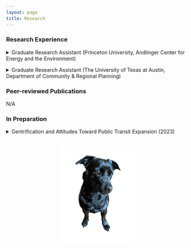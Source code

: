 ```yaml
---
layout: page
title: Research
---
```


<div class="text-left">
  <h3>Research Experience</h3>
  <p> 
<details>
  <summary>
    Graduate Research Assistant (Princeton University, Andlinger Center for Energy and the Environment)
  </summary>
  <p>
    <ul>
  <li>NSF-funded DRMS project ”Collaborative Research: Responses to complex disruptive events: Cognition in a
socio-political context” (2049796), Project Award Total: $503,918.00</li>
  <li>Examined political participation in coastal communities negatively affected by climate change and social inequality</li>
  <li>Conducted fieldwork with the research team to conduct additional interviews and focus groups with policymakers,
leaders, and residents related to issues raised during the public comment periods</li>
  <li>Created an original data set on local political participation in selected counties</li>
  <li>Adapted the Comparative Agendas Project codebook to the local level on climate and social issues</li>
</ul>
  </p>
  </details>

  <p> 
<details>
  <summary>
    Graduate Research Assistant (The University of Texas at Austin, Department of Community & Regional Planning)
  </summary>
  <p>
    <ul>
  <li>National Academies’ National Cooperative Highway Research Program-funded project “Guidance for Implementing
Equitable Transportation Decision-Making” (NCHRP 08-162), Project Award Total: $750,000.00</li>
  <li>Investigated how key organizational features and practices of state and regional transportation agencies facilitate or
constrain equity in transportation policy decision-making</li>
  <li>Organized and conducted 6 focus group interviews with public agency officials and stakeholders</li>
  <li>Ensured quality control of focus group interview transcriptions</li>
  <li>Identified, secured, and produced written review of relevant academic literature, public agency materials, and
appropriate data from online and public agency sources</li>
  <li>Drafted research papers and thematic research memos on transportation public policy-related topics</li>
  <li>Drafted and submitted research reports to study funders</li>
</ul>
  </p>
  </details>
  
  <h3>Peer-reviewed Publications</h3>
  <p>N/A</p>
  
  <h3>In Preparation</h3>
 <p> 
<details>
  <summary>
    Gentrification and Attitudes Toward Public Transit Expansion (2023)
  </summary>
  <p>
    Methodology: survey experiment. Premise: explores the effect of transit-induced gentrification on public attitudes toward public transit expansion. Finding: statistically significant impact on public attitudes.
  </p>
  </details>
<br>

<p style="text-align:center;"><img src="/assets/img/orion_my_dog_gif.gif" alt="my dog" width="200" height="auto"></p>
